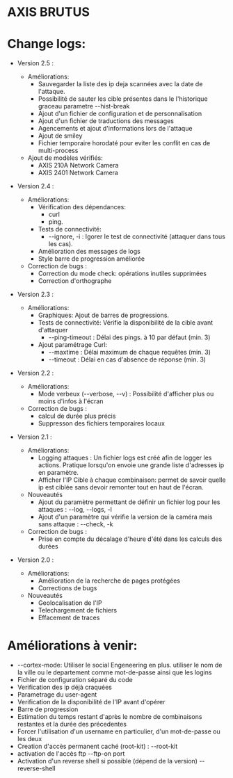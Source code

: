 # AXIS BRUTUS

# Change logs:
- Version 2.5 :
	- Améliorations:
		- Sauvegarder la liste des ip deja scannées avec la date de l'attaque. 
		- Possibilité de sauter les cible présentes dans le l'historique graceau parametre --hist-break
		- Ajout d'un fichier de configuration et de personnalisation
		- Ajout d'un fichier de traductions des messages
		- Agencements et ajout d'informations lors de l'attaque
		- Ajout de smiley
		- Fichier temporaire horodaté pour eviter les conflit en cas de multi-process
	- Ajout de modèles vérifiés:
		- AXIS 210A Network Camera
		- AXIS 2401 Network Camera
- Version 2.4 :
	- Améliorations:
		- Vérification des dépendances:
			- curl
			- ping.
		- Tests de connectivité:
			- --ignore, -i : Igorer le test de connectivité (attaquer dans tous les cas).
		- Amélioration des messages de logs
		- Style barre de progression améliorée
	- Correction de bugs :
		- Correction du mode check: opérations inutiles supprimées
		- Correction d'orthographe
- Version 2.3 :
	- Améliorations:
		- Graphiques: Ajout de barres de progressions.
		- Tests de connectivité: Vérifie la disponibilité de la cible avant d'attaquer
			- --ping-timeout : Délai des pings. à 10 par défaut (min. 3)
		- Ajout paramétrage Curl:
			- --maxtime : Délai maximum de chaque requêtes (min. 3)
			- --timeout : Délai en cas d'absence de réponse (min. 3)
- Version 2.2 :
	- Améliorations:
		- Mode verbeux (--verbose, --v) : Possibilité d'afficher plus ou moins d'infos à l'écran
	- Correction de bugs :
		- calcul de durée plus précis
		- Suppresson des fichiers temporaires locaux
- Version 2.1 :
	- Améliorations:
		- Logging attaques : Un fichier logs est créé afin de logger les actions. Pratique lorsqu'on envoie une grande liste d'adresses ip en paramètre.
		- Afficher l'IP Cible à chaque combinaison: permet de savoir quelle ip est ciblée sans devoir remonter tout en haut de l'écran.
	- Nouveautés
		- Ajout du paramètre permettant de définir un fichier log pour les attaques : --log, --logs, -l
		- Ajout d'un paramètre qui vérifie la version de la caméra mais sans attaque : --check, -k
	- Correction de bugs :
		- Prise en compte du décalage d'heure d'été dans les calculs des durées

- Version 2.0 :
	- Améliorations:
		- Amélioration de la recherche de pages protégées
		- Corrections de bugs
	- Nouveautés
		- Geolocalisation de l'IP
		- Telechargement de fichiers
		- Effacement de traces

# Améliorations à venir:
- --cortex-mode: Utiliser le social Engeneering en plus. utiliser le nom de la ville ou le departement comme mot-de-passe ainsi que les logins 
- Fichier de configuration séparé du code
- Verification des ip déjà craquées
- Parametrage du user-agent
- Verification de la disponibilité de l'IP avant d'opérer
- Barre de progression
- Estimation du temps restant d'après le nombre de combinaisons restantes et la durée des précedentes
- Forcer l'utilisation d'un username en particulier, d'un mot-de-passe ou les deux
- Creation d'accès permanent caché (root-kit) : --root-kit
- activation de l'accès ftp --ftp-on port
- Activation d'un reverse shell si possible (dépend de la version) --reverse-shell

